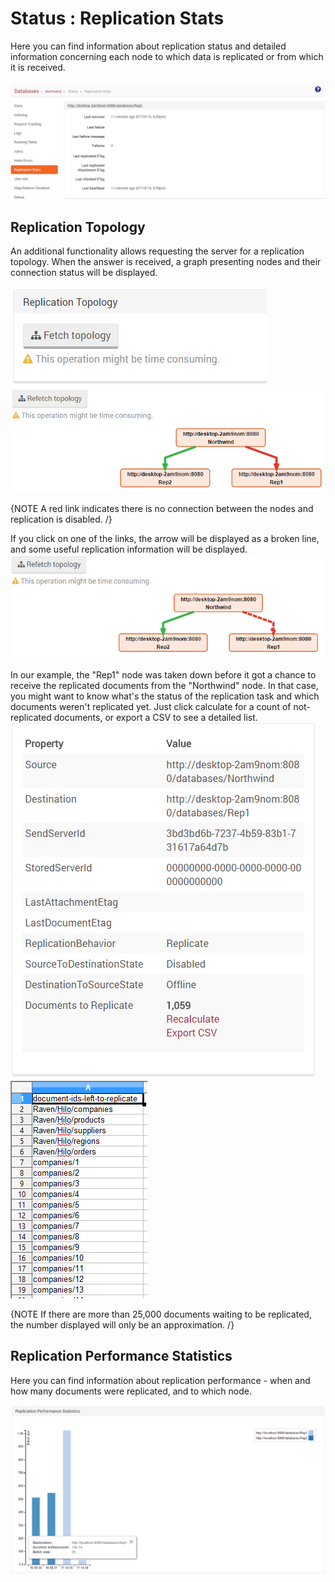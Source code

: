 # Status : Replication Stats

Here you can find information about replication status and detailed information concerning each node to which data is replicated or from which it is received.

![Figure 1. Studio. Status. Replication Stats.](images/status-replication_stats-1.png)

## Replication Topology

An additional functionality allows requesting the server for a replication topology. 
When the answer is received, a graph presenting nodes and their connection status will be displayed.

![Figure 2. Studio. Status. Replication Stats. Replication Topology.](images/status-replication_stats-2.png)
![Figure 3. Studio. Status. Replication Stats. Fetch Replication Topology.](images/status-replication_stats-3.png)

{NOTE A red link indicates there is no connection between the nodes and replication is disabled. /}

If you click on one of the links, the arrow will be displayed as a broken line, and some useful replication information will be displayed.
![Figure 4. Studio. Status. Replication Stats. Click on link between nodes.](images/status-replication_stats-4.png)

In our example, the "Rep1" node was taken down before it got a chance to receive the replicated documents from the "Northwind" node.
In that case, you might want to know what's the status of the replication task and which documents weren't replicated yet. 
Just click calculate for a count of not-replicated documents, or export a CSV to see a detailed list.   
![Figure 5. Studio. Status. Replication Stats. Detailed Replication Info.](images/status-replication_stats-6.png)
![Figure 6. Studio. Status. Replication Stats. Exported CSV.](images/status-replication_stats-7.png)

{NOTE If there are more than 25,000 documents waiting to be replicated, the number displayed will only be an approximation. /}

## Replication Performance Statistics

Here you can find information about replication performance - when and how many documents were replicated, and to which node.

![Figure 7. Studio. Status. Replication Stats. Replication Performance Statistics.](images/status-replication_stats-8.png)
